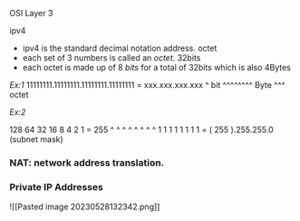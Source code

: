 OSI Layer 3


ipv4
- ipv4 is the standard decimal notation address.
octet
- each set of 3 numbers is called an _octet_.
32bits
- each octet is made up of 8 _bits_ for a total of 32bits
	which is also 4Bytes



_Ex:1_ 
11111111.11111111.11111111.11111111  = xxx.xxx.xxx.xxx
^ bit       ^^^^^^^^ Byte                        ^^^ octet


_Ex:2_ 

 
128  64  32  16  8  4  2  1  = 255
 ^      ^     ^     ^   ^   ^  ^  ^
 1      1      1     1   1   1  1  1  = ( 255 ).255.255.0 (subnet mask)



### NAT: network address translation.


### Private IP Addresses
![[Pasted image 20230528132342.png]]
